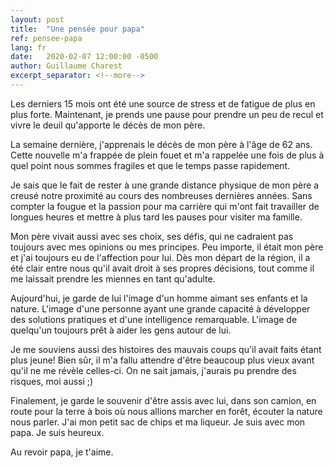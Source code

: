 ```yaml
---
layout: post
title:  "Une pensée pour papa"
ref: pensee-papa
lang: fr
date:   2020-02-07 12:00:00 -0500
author: Guillaume Charest
excerpt_separator: <!--more-->
---
```

Les derniers 15 mois ont été une source de stress et de fatigue de plus en plus forte.
Maintenant, je prends une pause pour prendre un peu de recul et vivre le deuil qu'apporte le décès de mon père.
<!--more-->
La semaine dernière, j'apprenais le décès de mon père à l'âge de 62 ans.
Cette nouvelle m'a frappée de plein fouet et m'a rappelée une fois de plus à quel point nous sommes fragiles et que le temps passe rapidement.

Je sais que le fait de rester à une grande distance physique de mon père a creusé notre proximité au cours des nombreuses dernières années.
Sans compter la fougue et la passion pour ma carrière qui m'ont fait travailler de longues heures et mettre à plus tard les pauses pour visiter ma famille.

Mon père vivait aussi avec ses choix, ses défis, qui ne cadraient pas toujours avec mes opinions ou mes principes.
Peu importe, il était mon père et j'ai toujours eu de l'affection pour lui.
Dès mon départ de la région, il a été clair entre nous qu'il avait droit à ses propres décisions, tout comme il me laissait prendre les miennes en tant qu'adulte.

Aujourd'hui, je garde de lui l'image d'un homme aimant ses enfants et la nature.
L'image d'une personne ayant une grande capacité à développer des solutions pratiques et d'une intelligence remarquable.
L'image de quelqu'un toujours prêt à aider les gens autour de lui.

Je me souviens aussi des histoires des mauvais coups qu'il avait faits étant plus jeune!
Bien sûr, il m'a fallu attendre d'être beaucoup plus vieux avant qu'il ne me révèle celles-ci.
On ne sait jamais, j'aurais pu prendre des risques, moi aussi ;)

Finalement, je garde le souvenir d'être assis avec lui, dans son camion, en route pour la terre à bois où nous allions marcher en forêt, écouter la nature nous parler.
J'ai mon petit sac de chips et ma liqueur.
Je suis avec mon papa.
Je suis heureux.

Au revoir papa, je t'aime.
